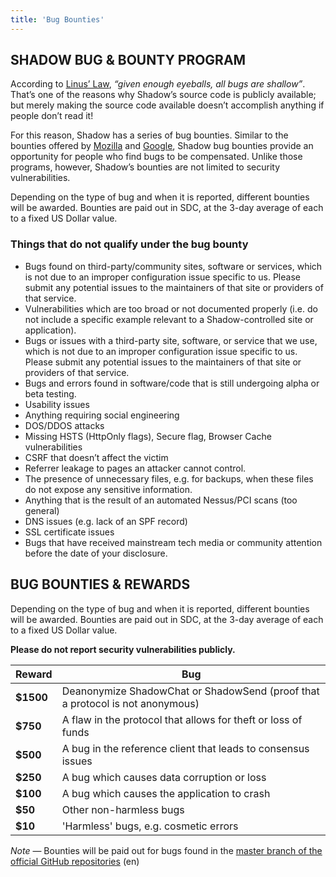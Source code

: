 ```yaml
---
title: 'Bug Bounties'
---
```


## SHADOW BUG & BOUNTY PROGRAM

According to [Linus’ Law](http://en.wikipedia.org/wiki/Linus), _“given enough eyeballs, all bugs are shallow”_. That’s one of the reasons why Shadow’s source code is publicly available; but merely making the source code available doesn’t accomplish anything if people don’t read it!

For this reason, Shadow has a series of bug bounties. Similar to the bounties offered by [Mozilla](http://www.mozilla.org/security/bug-bounty.html) and [Google](http://blog.chromium.org/2010/01/encouraging-more-chromium-security.html), Shadow bug bounties provide an opportunity for people who find bugs to be compensated. Unlike those programs, however, Shadow’s bounties are not limited to security vulnerabilities.

Depending on the type of bug and when it is reported, different bounties will be awarded. Bounties are paid out in SDC, at the 3-day average of each to a fixed US Dollar value.

### Things that do not qualify under the bug bounty

- Bugs found on third-party/community sites, software or services, which is not due to an improper configuration issue specific to us. Please submit any potential issues to the maintainers of that site or providers of that service.
- Vulnerabilities which are too broad or not documented properly (i.e. do not include a specific example relevant to a Shadow-controlled site or application).
- Bugs or issues with a third-party site, software, or service that we use, which is not due to an improper configuration issue specific to us. Please submit any potential issues to the maintainers of that site or providers of that service.
- Bugs and errors found in software/code that is still undergoing alpha or beta testing.
- Usability issues
- Anything requiring social engineering
- DOS/DDOS attacks
- Missing HSTS (HttpOnly flags), Secure flag, Browser Cache vulnerabilities
- CSRF that doesn’t affect the victim
- Referrer leakage to pages an attacker cannot control.
- The presence of unnecessary files, e.g. for backups, when these files do not expose any sensitive information.
- Anything that is the result of an automated Nessus/PCI scans (too general)
- DNS issues (e.g. lack of an SPF record)
- SSL certificate issues
- Bugs that have received mainstream tech media or community attention before the date of your disclosure.

## BUG BOUNTIES & REWARDS

Depending on the type of bug and when it is reported, different bounties will be awarded. Bounties are paid out in SDC, at the 3-day average of each to a fixed US Dollar value.

**Please do not report security vulnerabilities publicly.**

Reward | Bug
--- | ---
**$1500** | Deanonymize ShadowChat or ShadowSend (proof that a protocol is not anonymous)
**$750** | A flaw in the protocol that allows for theft or loss of funds
**$500** | A bug in the reference client that leads to consensus issues
**$250** | A bug which causes data corruption or loss
**$100** | A bug which causes the application to crash
**$50**	| Other non-harmless bugs
**$10**	| 'Harmless' bugs, e.g. cosmetic errors

<div class="message"><em>Note</em> — Bounties will be paid out for bugs found in the <a href="https://github.com/ShadowProject/shadow/tree/master">master branch of the official GitHub repositories</a> (en)</div>